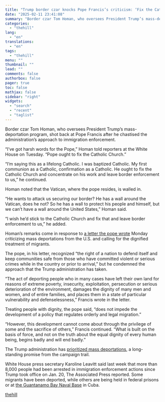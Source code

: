 ```yaml
---
title: "Trump border czar knocks Pope Francis’s criticism: ‘Fix the Catholic Church’"
date: "2025-02-11 23:41:08"
summary: "Border czar Tom Homan, who oversees President Trump’s mass-deportation program, shot back at Pope Francis after he chastised the administration’s approach to immigration enforcement. “I’ve got harsh words for the Pope,” Homan told reporters at the White House on Tuesday. “Pope ought to fix the Catholic Church.” “I’m saying this..."
categories:
  - "thehill"
lang:
  - "en"
translations:
  - "en"
tags:
  - "thehill"
menu: ""
thumbnail: ""
lead: ""
comments: false
authorbox: false
pager: true
toc: false
mathjax: false
sidebar: "right"
widgets:
  - "search"
  - "recent"
  - "taglist"
---
```


Border czar Tom Homan, who oversees President Trump’s mass-deportation program, shot back at Pope Francis after he chastised the administration’s approach to immigration enforcement.

“I’ve got harsh words for the Pope,” Homan told reporters at the White House on Tuesday. “Pope ought to fix the Catholic Church.”

“I’m saying this as a lifelong Catholic. I was baptized Catholic. My first communion as a Catholic, confirmation as a Catholic. He ought to fix the Catholic Church and concentrate on his work and leave border enforcement to us,” he continued.

Homan noted that the Vatican, where the pope resides, is walled in.

“He wants to attack us securing our border? He has a wall around the Vatican, does he not? So he has a wall to protect his people and himself, but we can’t have a wall around the United States,” Homan said.

“I wish he’d stick to the Catholic Church and fix that and leave border enforcement to us,” he added.

Homan’s remarks come in response to [a letter the pope wrote](https://thehill.com/homenews/administration/5138074-pope-trump-immigration-deportations-catholic-church/) Monday criticizing mass deportations from the U.S. and calling for the dignified treatment of migrants.

The pope, in his letter, recognized “the right of a nation to defend itself and keep communities safe from those who have committed violent or serious crimes while in the country or prior to arrival,” but he condemned the approach that the Trump administration has taken.

“The act of deporting people who in many cases have left their own land for reasons of extreme poverty, insecurity, exploitation, persecution or serious deterioration of the environment, damages the dignity of many men and women, and of entire families, and places them in a state of particular vulnerability and defenselessness,” Francis wrote in the letter.

Treating people with dignity, the pope said, “does not impede the development of a policy that regulates orderly and legal migration.”

“However, this development cannot come about through the privilege of some and the sacrifice of others,” Francis continued. “What is built on the basis of force, and not on the truth about the equal dignity of every human being, begins badly and will end badly.”

The Trump administration has [prioritized mass deportations](https://thehill.com/policy/national-security/5105543-trumps-immigration-crackdown-southern-border-birthright-citizenship-aslyum-refugee-programs-biden/), a long-standing promise from the campaign trail.

White House press secretary Karoline Leavitt said last week that more than 8,000 people had been arrested in immigration enforcement actions since Trump took office on Jan. 20, The Associated Press reported. Some migrants have been deported, while others are being held in federal prisons or at [the Guantanamo Bay Naval Base](https://thehill.com/homenews/5131164-trump-guantanamo-migrant-directive/) in Cuba.

[thehill](https://thehill.com/homenews/administration/5138182-trump-immigration-enforcement-criticism/)

